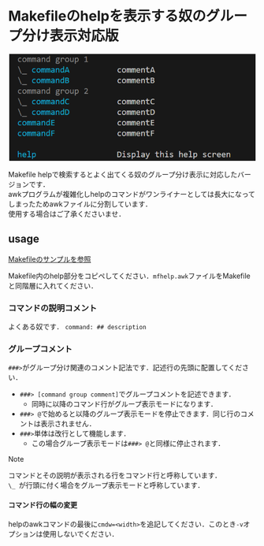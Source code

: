 # Makefileのhelpを表示する奴のグループ分け表示対応版

<p align="center">
  <img src="./Makefile-help-with-grouping-support-image.png" alt="いめーじ" width="500" />
</p>

Makefile helpで検索するとよく出てくる奴のグループ分け表示に対応したバージョンです．  
awkプログラムが複雑化しhelpのコマンドがワンライナーとしては長大になってしまったためawkファイルに分割しています．  
使用する場合はご了承くださいませ．

## usage

[Makefileのサンプルを参照](./Makefile)

Makefile内のhelp部分をコピペしてください．`mfhelp.awk`ファイルをMakefileと同階層に入れてください．

### コマンドの説明コメント

よくある奴です．
`command: ## description`

### グループコメント

`###>`がグループ分け関連のコメント記法です．記述行の先頭に配置してください．
- `###> [command group comment]`でグループコメントを記述できます．
    - 同時に以降のコマンド行がグループ表示モードになります．
- `###> @`で始めると以降のグループ表示モードを停止できます．同じ行のコメントは表示されません．
- `###>`単体は改行として機能します．
    - この場合グループ表示モードは`###> @`と同様に停止されます．

>[!NOTE]
>コマンドとその説明が表示される行をコマンド行と呼称しています．  
>`\_ `が行頭に付く場合をグループ表示モードと呼称しています．

#### コマンド行の幅の変更

helpのawkコマンドの最後に`cmdw=<width>`を追記してください．このとき`-v`オプションは使用しないでください．
